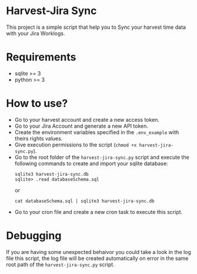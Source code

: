 # Harvest-Jira Sync

This project is a simple script that help you to Sync your harvest time data with your Jira Worklogs.

# Requirements
- sqlite >= 3
- python >= 3

# How to use?
- Go to your harvest account and create a new access token.
- Go to your Jira Account and generate a new API token.
- Create the environment variables specified in the `.env_example` with theirs rights values.
- Give execution permissions to the script (`chmod +x harvest-jira-sync.py`).
- Go to the root folder of the `harvest-jira-sync.py` script and execute the following commands to create and import your sqlite database:
   ```
   sqlite3 harvest-jira-sync.db
   sqlite> .read databaseSchema.sql
   ```
   or
   ```
  cat databaseSchema.sql | sqlite3 harvest-jira-sync.db
  ```
- Go to your cron file and create a new cron task to execute this script.

# Debugging

If you are having some unexpected behaivor you could take a look in the log file this script, the log file will be created automatically on error in the same root path of the `harvest-jira-sync.py` script.
